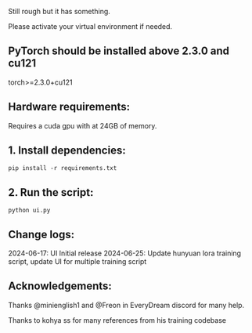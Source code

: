 Still rough but it has something.

Please activate your virtual environment if needed.

## **PyTorch should be installed above 2.3.0 and cu121**
torch>=2.3.0+cu121

## **Hardware requirements:** 
Requires a cuda gpu with at 24GB of memory.

## **1. Install dependencies:**
```
pip install -r requirements.txt
```


## **2. Run the script:**
```
python ui.py
```

## **Change logs:**
2024-06-17: UI Initial release 
2024-06-25: Update hunyuan lora training script, update UI for multiple training script


## **Acknowledgements:**

Thanks @minienglish1 and @Freon in EveryDream discord for many help.

Thanks to kohya ss for many references from his training codebase

